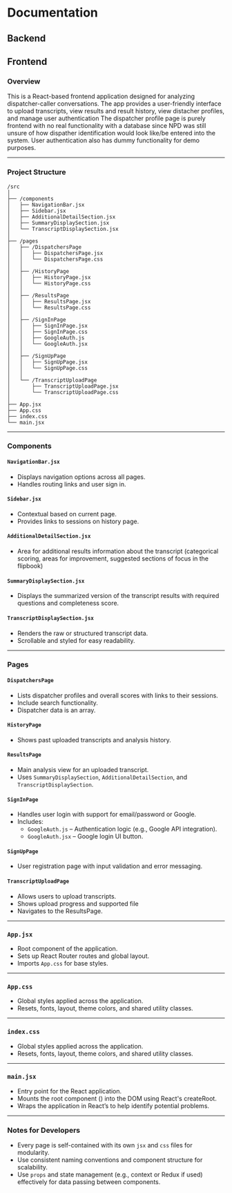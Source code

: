 # Documentation

## Backend  
 

## Frontend 

### Overview

This is a React-based frontend application designed for analyzing dispatcher-caller conversations. The app provides a user-friendly interface to upload transcripts, view results and result history, view distacher profiles, and manage user authentication The dispatcher profile page is purely frontend with no real functionality with a database since NPD was still unsure of how dispather identification would look like/be entered into the system. User authentication also has dummy functionality for demo purposes. 

---

### Project Structure

```
/src
│
├── /components
│   ├── NavigationBar.jsx
│   ├── Sidebar.jsx
│   ├── AdditionalDetailSection.jsx
│   ├── SummaryDisplaySection.jsx
│   └── TranscriptDisplaySection.jsx
│
├── /pages
│   ├── /DispatchersPage
│   │   ├── DispatchersPage.jsx
│   │   └── DispatchersPage.css
│   │
│   ├── /HistoryPage
│   │   ├── HistoryPage.jsx
│   │   └── HistoryPage.css
│   │
│   ├── /ResultsPage
│   │   ├── ResultsPage.jsx
│   │   └── ResultsPage.css
│   │
│   ├── /SignInPage
│   │   ├── SignInPage.jsx
│   │   ├── SignInPage.css
│   │   ├── GoogleAuth.js
│   │   └── GoogleAuth.jsx
│   │
│   ├── /SignUpPage
│   │   ├── SignUpPage.jsx
│   │   └── SignUpPage.css
│   │
│   └── /TranscriptUploadPage
│       ├── TranscriptUploadPage.jsx
│       └── TranscriptUploadPage.css
│
├── App.jsx
├── App.css
├── index.css
└── main.jsx
```

---

### Components

#### `NavigationBar.jsx`
- Displays navigation options across all pages.
- Handles routing links and user sign in.

#### `Sidebar.jsx`
- Contextual based on current page.
- Provides links to sessions on history page.

#### `AdditionalDetailSection.jsx`
- Area for additional results information about the transcript (categorical scoring, areas for improvement, suggested sections of focus in the flipbook)

#### `SummaryDisplaySection.jsx`
- Displays the summarized version of the transcript results with required questions and completeness score. 

#### `TranscriptDisplaySection.jsx`
- Renders the raw or structured transcript data.
- Scrollable and styled for easy readability.

---

### Pages

#### `DispatchersPage`
- Lists dispatcher profiles and overall scores with links to their sessions.
- Include search functionality.
- Dispatcher data is an array.

#### `HistoryPage`
- Shows past uploaded transcripts and analysis history.

#### `ResultsPage`
- Main analysis view for an uploaded transcript.
- Uses `SummaryDisplaySection`, `AdditionalDetailSection`, and `TranscriptDisplaySection`.

#### `SignInPage`
- Handles user login with support for email/password or Google.
- Includes:
  - `GoogleAuth.js` – Authentication logic (e.g., Google API integration).
  - `GoogleAuth.jsx` – Google login UI button.

#### `SignUpPage`
- User registration page with input validation and error messaging.

#### `TranscriptUploadPage`
- Allows users to upload transcripts.
- Shows upload progress and supported file 
- Navigates to the ResultsPage.

---

### `App.jsx`
- Root component of the application.
- Sets up React Router routes and global layout.
- Imports `App.css` for base styles.

---

### `App.css`
- Global styles applied across the application.
- Resets, fonts, layout, theme colors, and shared utility classes.

---

### `index.css`
- Global styles applied across the application.
- Resets, fonts, layout, theme colors, and shared utility classes.

---

### `main.jsx`
- Entry point for the React application.
- Mounts the root component (<App />) into the DOM using React's createRoot.
- Wraps the application in React’s <StrictMode> to help identify potential problems.
---

### Notes for Developers
- Every page is self-contained with its own `jsx` and `css` files for modularity.
- Use consistent naming conventions and component structure for scalability.
- Use `props` and state management (e.g., context or Redux if used) effectively for data passing between components.
